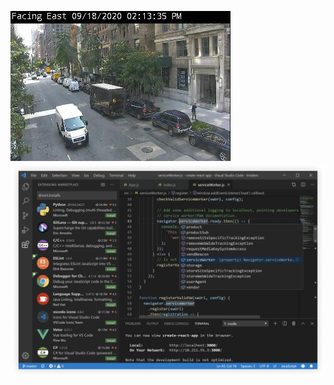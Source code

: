 ![AJJAIDAVE-StoryAuthorEngine-](https://github.com/FreeSoftwareLibrary/public/blob/master/181.jpg)
![AJJAIDAVE-StoryAuthorEngine-](https://github.com/FreeSoftwareLibrary/public/blob/master/home-screenshot-win.png)
